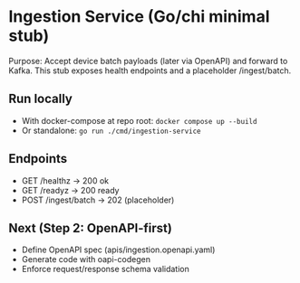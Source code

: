 # Ingestion Service (Go/chi minimal stub)

Purpose: Accept device batch payloads (later via OpenAPI) and forward to Kafka. This stub exposes health endpoints and a placeholder /ingest/batch.

## Run locally
- With docker-compose at repo root: `docker compose up --build`
- Or standalone: `go run ./cmd/ingestion-service`

## Endpoints
- GET /healthz -> 200 ok
- GET /readyz -> 200 ready
- POST /ingest/batch -> 202 (placeholder)

## Next (Step 2: OpenAPI-first)
- Define OpenAPI spec (apis/ingestion.openapi.yaml)
- Generate code with oapi-codegen
- Enforce request/response schema validation

